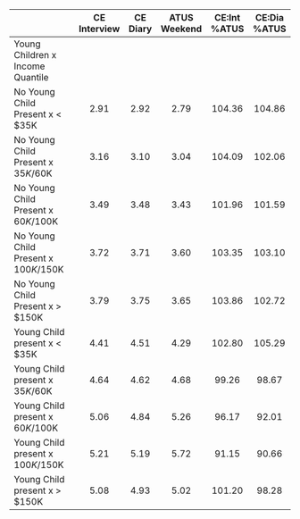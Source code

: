 
|                      | CE<br>Interview |  CE<br>Diary | ATUS<br>Weekend | CE:Int<br>%ATUS | CE:Dia<br>%ATUS |
| -------------------- | :----------: | :----------: | :----------: | :----------: | :----------: |
| Young Children x Income Quantile |              |              |              |              |              |
| No Young Child Present x     < $35K |         2.91 |         2.92 |         2.79 |       104.36 |       104.86 |
| No Young Child Present x  $35K/$60K |         3.16 |         3.10 |         3.04 |       104.09 |       102.06 |
| No Young Child Present x  $60K/$100K |         3.49 |         3.48 |         3.43 |       101.96 |       101.59 |
| No Young Child Present x $100K/$150K |         3.72 |         3.71 |         3.60 |       103.35 |       103.10 |
| No Young Child Present x     > $150K |         3.79 |         3.75 |         3.65 |       103.86 |       102.72 |
| Young Child present x     < $35K |         4.41 |         4.51 |         4.29 |       102.80 |       105.29 |
| Young Child present x  $35K/$60K |         4.64 |         4.62 |         4.68 |        99.26 |        98.67 |
| Young Child present x  $60K/$100K |         5.06 |         4.84 |         5.26 |        96.17 |        92.01 |
| Young Child present x $100K/$150K |         5.21 |         5.19 |         5.72 |        91.15 |        90.66 |
| Young Child present x     > $150K |         5.08 |         4.93 |         5.02 |       101.20 |        98.28 |

